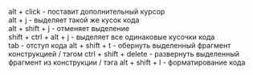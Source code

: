 alt + click - поставит дополнительный курсор  
alt + j - выделяет такой же кусок кода  
alt + shift + j - отменяет выделение  
shift + ctrl + alt + j - выделяет все одинаковые кусочки кода  
tab - отступ кода 
alt + shift + t - обернуть выделенный фрагмент конструкцией / тэгом
ctrl + shift + delete - развернуть выделенный фрагмент из конструкции / тэга
alt + shift + l - форматирование кода
